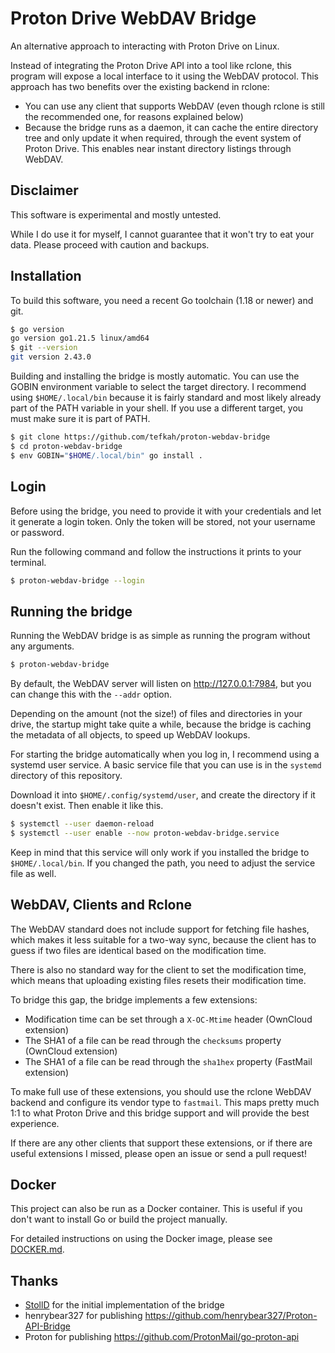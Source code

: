 # Proton Drive WebDAV Bridge

An alternative approach to interacting with Proton Drive on Linux.

Instead of integrating the Proton Drive API into a tool like rclone, this program will expose a local interface to it
using the WebDAV protocol. This approach has two benefits over the existing backend in rclone:

- You can use any client that supports WebDAV (even though rclone is still the recommended one, for reasons explained
  below)
- Because the bridge runs as a daemon, it can cache the entire directory tree and only update it when required, through
  the event system of Proton Drive. This enables near instant directory listings through WebDAV.

## Disclaimer

This software is experimental and mostly untested.

While I do use it for myself, I cannot guarantee that it won't try to eat your data. Please proceed with caution and
backups.

## Installation

To build this software, you need a recent Go toolchain (1.18 or newer) and git.

```bash
$ go version
go version go1.21.5 linux/amd64
$ git --version
git version 2.43.0
```

Building and installing the bridge is mostly automatic. You can use the GOBIN environment variable to select the target
directory. I recommend using `$HOME/.local/bin` because it is fairly standard and most likely already part of the PATH
variable in your shell. If you use a different target, you must make sure it is part of PATH.

```bash
$ git clone https://github.com/tefkah/proton-webdav-bridge
$ cd proton-webdav-bridge
$ env GOBIN="$HOME/.local/bin" go install .
```

## Login

Before using the bridge, you need to provide it with your credentials and let it generate a login token. Only the token
will be stored, not your username or password.

Run the following command and follow the instructions it prints to your terminal.

```bash
$ proton-webdav-bridge --login
```

## Running the bridge

Running the WebDAV bridge is as simple as running the program without any arguments.

```bash
$ proton-webdav-bridge
```

By default, the WebDAV server will listen on http://127.0.0.1:7984, but you can change this with the `--addr` option.

Depending on the amount (not the size!) of files and directories in your drive, the startup might take quite a while,
because the bridge is caching the metadata of all objects, to speed up WebDAV lookups.

For starting the bridge automatically when you log in, I recommend using a systemd user service. A basic service file
that you can use is in the `systemd` directory of this repository.

Download it into `$HOME/.config/systemd/user`, and create the directory if it doesn't exist. Then enable it like this.

```bash
$ systemctl --user daemon-reload
$ systemctl --user enable --now proton-webdav-bridge.service
```

Keep in mind that this service will only work if you installed the bridge to `$HOME/.local/bin`. If you changed the
path, you need to adjust the service file as well.

## WebDAV, Clients and Rclone

The WebDAV standard does not include support for fetching file hashes, which makes it less suitable for a two-way sync,
because the client has to guess if two files are identical based on the modification time.

There is also no standard way for the client to set the modification time, which means that uploading existing files
resets their modification time.

To bridge this gap, the bridge implements a few extensions:

- Modification time can be set through a `X-OC-Mtime` header (OwnCloud extension)
- The SHA1 of a file can be read through the `checksums` property (OwnCloud extension)
- The SHA1 of a file can be read through the `sha1hex` property (FastMail extension)

To make full use of these extensions, you should use the rclone WebDAV backend and configure its vendor type to
`fastmail`. This maps pretty much 1:1 to what Proton Drive and this bridge support and will provide the best
experience.

If there are any other clients that support these extensions, or if there are useful extensions I missed, please open
an issue or send a pull request!

## Docker

This project can also be run as a Docker container. This is useful if you don't want to install Go or build the project manually.

For detailed instructions on using the Docker image, please see [DOCKER.md](DOCKER.md).

## Thanks

- [StollD](https://github.com/StollD) for the initial implementation of the bridge
- henrybear327 for publishing https://github.com/henrybear327/Proton-API-Bridge
- Proton for publishing https://github.com/ProtonMail/go-proton-api
